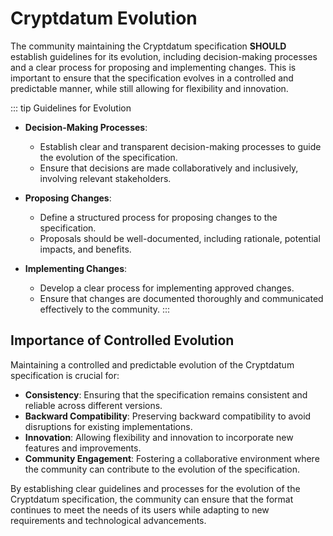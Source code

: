 # Cryptdatum Evolution

The community maintaining the Cryptdatum specification **SHOULD** establish guidelines for its evolution, including decision-making processes and a clear process for proposing and implementing changes. This is important to ensure that the specification evolves in a controlled and predictable manner, while still allowing for flexibility and innovation.

::: tip Guidelines for Evolution

- **Decision-Making Processes**:
  - Establish clear and transparent decision-making processes to guide the evolution of the specification.
  - Ensure that decisions are made collaboratively and inclusively, involving relevant stakeholders.

- **Proposing Changes**:
  - Define a structured process for proposing changes to the specification.
  - Proposals should be well-documented, including rationale, potential impacts, and benefits.

- **Implementing Changes**:
  - Develop a clear process for implementing approved changes.
  - Ensure that changes are documented thoroughly and communicated effectively to the community.
:::

## Importance of Controlled Evolution

Maintaining a controlled and predictable evolution of the Cryptdatum specification is crucial for:

- **Consistency**: Ensuring that the specification remains consistent and reliable across different versions.
- **Backward Compatibility**: Preserving backward compatibility to avoid disruptions for existing implementations.
- **Innovation**: Allowing flexibility and innovation to incorporate new features and improvements.
- **Community Engagement**: Fostering a collaborative environment where the community can contribute to the evolution of the specification.

By establishing clear guidelines and processes for the evolution of the Cryptdatum specification, the community can ensure that the format continues to meet the needs of its users while adapting to new requirements and technological advancements.
